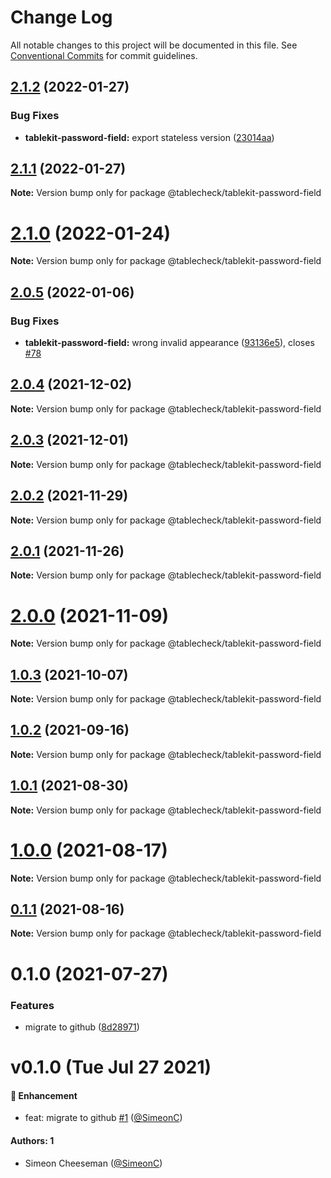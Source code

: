 # Change Log

All notable changes to this project will be documented in this file.
See [Conventional Commits](https://conventionalcommits.org) for commit guidelines.

## [2.1.2](https://github.com/tablecheck/tablekit/compare/@tablecheck/tablekit-password-field@2.1.1...@tablecheck/tablekit-password-field@2.1.2) (2022-01-27)


### Bug Fixes

* **tablekit-password-field:** export stateless version ([23014aa](https://github.com/tablecheck/tablekit/commit/23014aa41c4a3fa4df7bc004f4a151836bdf5e3e))





## [2.1.1](https://github.com/tablecheck/tablekit/compare/@tablecheck/tablekit-password-field@2.1.0...@tablecheck/tablekit-password-field@2.1.1) (2022-01-27)

**Note:** Version bump only for package @tablecheck/tablekit-password-field





# [2.1.0](https://github.com/tablecheck/tablekit/compare/@tablecheck/tablekit-password-field@2.0.5...@tablecheck/tablekit-password-field@2.1.0) (2022-01-24)

**Note:** Version bump only for package @tablecheck/tablekit-password-field





## [2.0.5](https://github.com/tablecheck/tablekit/compare/@tablecheck/tablekit-password-field@2.0.4...@tablecheck/tablekit-password-field@2.0.5) (2022-01-06)


### Bug Fixes

* **tablekit-password-field:** wrong invalid appearance ([93136e5](https://github.com/tablecheck/tablekit/commit/93136e50eb5f3c325957bb6741b063abad2e1931)), closes [#78](https://github.com/tablecheck/tablekit/issues/78)





## [2.0.4](https://github.com/tablecheck/tablekit/compare/@tablecheck/tablekit-password-field@2.0.3...@tablecheck/tablekit-password-field@2.0.4) (2021-12-02)

**Note:** Version bump only for package @tablecheck/tablekit-password-field





## [2.0.3](https://github.com/tablecheck/tablekit/compare/@tablecheck/tablekit-password-field@2.0.2...@tablecheck/tablekit-password-field@2.0.3) (2021-12-01)

**Note:** Version bump only for package @tablecheck/tablekit-password-field





## [2.0.2](https://github.com/tablecheck/tablekit/compare/@tablecheck/tablekit-password-field@2.0.1...@tablecheck/tablekit-password-field@2.0.2) (2021-11-29)

**Note:** Version bump only for package @tablecheck/tablekit-password-field





## [2.0.1](https://github.com/tablecheck/tablekit/compare/@tablecheck/tablekit-password-field@2.0.0...@tablecheck/tablekit-password-field@2.0.1) (2021-11-26)

**Note:** Version bump only for package @tablecheck/tablekit-password-field





# [2.0.0](https://github.com/tablecheck/tablekit/compare/@tablecheck/tablekit-password-field@1.0.3...@tablecheck/tablekit-password-field@2.0.0) (2021-11-09)

**Note:** Version bump only for package @tablecheck/tablekit-password-field





## [1.0.3](https://github.com/tablecheck/tablekit/compare/@tablecheck/tablekit-password-field@1.0.2...@tablecheck/tablekit-password-field@1.0.3) (2021-10-07)

**Note:** Version bump only for package @tablecheck/tablekit-password-field





## [1.0.2](https://github.com/tablecheck/tablekit/compare/@tablecheck/tablekit-password-field@1.0.1...@tablecheck/tablekit-password-field@1.0.2) (2021-09-16)

**Note:** Version bump only for package @tablecheck/tablekit-password-field





## [1.0.1](https://github.com/tablecheck/tablekit/compare/@tablecheck/tablekit-password-field@1.0.0...@tablecheck/tablekit-password-field@1.0.1) (2021-08-30)

**Note:** Version bump only for package @tablecheck/tablekit-password-field





# [1.0.0](https://github.com/tablecheck/tablekit/compare/@tablecheck/tablekit-password-field@0.1.1...@tablecheck/tablekit-password-field@1.0.0) (2021-08-17)

**Note:** Version bump only for package @tablecheck/tablekit-password-field





## [0.1.1](https://github.com/tablecheck/tablekit/compare/@tablecheck/tablekit-password-field@0.1.0...@tablecheck/tablekit-password-field@0.1.1) (2021-08-16)

**Note:** Version bump only for package @tablecheck/tablekit-password-field





# 0.1.0 (2021-07-27)


### Features

* migrate to github ([8d28971](https://github.com/tablecheck/tablekit/commit/8d28971175010fcb2a3cd9c48a749e7af1bdc9f9))





# v0.1.0 (Tue Jul 27 2021)

#### 🚀 Enhancement

- feat: migrate to github [#1](https://github.com/tablecheck/tablekit/pull/1) ([@SimeonC](https://github.com/SimeonC))

#### Authors: 1

- Simeon Cheeseman ([@SimeonC](https://github.com/SimeonC))
